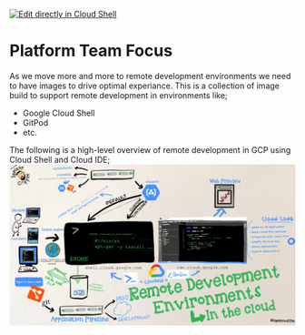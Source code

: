 [![Edit directly in Cloud Shell](https://gstatic.com/cloudssh/images/open-btn.svg)](https://shell.cloud.google.com/cloudshell/editor?cloudshell_git_repo=https://github.com/SapientCoffee/platform-ops.git)

# Platform Team Focus
As we move more and more to remote development environments we need to have images to drive optimal experiance. This is a collection of image build to support remote development in environments like;
* Google Cloud Shell
* GitPod
* etc.


The following is a high-level overview of remote development in GCP using Cloud Shell and Cloud IDE;
![](Remote-Developer-Environment.jpg)
